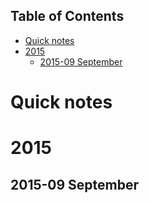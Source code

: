 <div id="table-of-contents">
<h2>Table of Contents</h2>
<div id="text-table-of-contents">
<ul>
<li><a href="#sec-1">Quick notes</a></li>
<li><a href="#sec-2">2015</a>
<ul>
<li><a href="#sec-2-1">2015-09 September</a></li>
</ul>
</li>
</ul>
</div>
</div>

# Quick notes<a id="sec-1" name="sec-1"></a>

# 2015<a id="sec-2" name="sec-2"></a>

## 2015-09 September<a id="sec-2-1" name="sec-2-1"></a>
